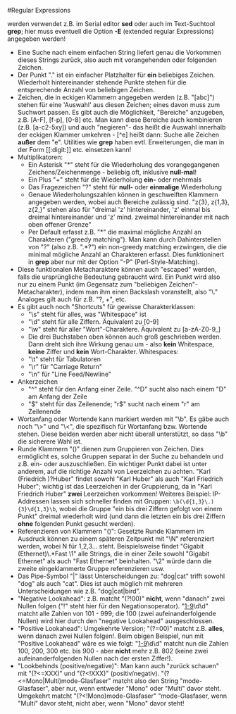 #Regular Expressions

werden verwendet z.B. im Serial editor __sed__ oder auch im Text-Suchtool
__grep__; hier muss eventuell die Option __-E__ (extended regular Expressions)
angegeben werden!

- Eine Suche nach einem einfachen String liefert genau die Vorkommen dieses
  Strings zurück, also auch mit vorangehenden oder folgenden Zeichen.
- Der Punkt "." ist ein einfacher Platzhalter für **ein** beliebiges Zeichen.
  Wiederholt hintereinander stehende Punkte stehen für die entsprechende Anzahl
  von beliebigen Zeichen.
- Zeichen, die in eckigen Klammern angegeben werden (z.B. "[abc]") stehen für
  eine 'Auswahl' aus diesen Zeichen; eines davon muss zum Suchwort passen. Es
  gibt auch die Möglichkeit, "Bereiche" anzugeben, z.B. [A-F], [f-p], [0-8] etc.
  Man kann diese Bereiche auch kombinieren (z.B. [a-c2-5xy]) und auch
  "negieren"- das heißt die Auswahl innerhalb der eckigen Klammer umkehren -
  [^e] heißt dann: Suche alle Zeichen **außer** dem "e".
  Utilities wie __grep__ haben evtl. Erweiterungen, die man in der Form
  [[:digit:]] etc. einsetzen kann!
- Multiplikatoren:
    - Ein Asterisk "\*" steht für die Wiederholung des vorangegangenen
      Zeichens/Zeichenmenge - beliebig oft, inklusive **null-mal**!
    - Ein Plus "+" steht für die Wiederholung **ein-** oder mehrmals
    - Das Fragezeichen "?" steht für **null-** oder **einmalige** Wiederholung
    - Genaue Wiederholungszahlen können in geschweiften Klammern angegeben
      werden, wobei auch Bereiche zulässig sind.
      "z{3}, z{1,3}, z{2,}" stehen also für "dreimal 'z' hintereinander, 'z'
      einmal bis dreimal hintereinander und 'z' mind. zweimal hintereinander mit
      nach oben offener Grenze"
    - Per Default erfasst z.B. "\*" die maximal mögliche Anzahl an Charakteren
      ("greedy matching"). Man kann durch Dahinterstellen von "?" (also z.B.
      ".\*?") ein non-greedy matching erzwingen, die die minimal mögliche Anzahl
      an Charakteren erfasst. Dies funktioninert in __grep__ aber nur mit der
      Option "-P" (Perl-Style-Matching).
- Diese funktionalen Metacharaktere können auch "escaped" werden, falls die
  ursprüngliche Bedeutung gebraucht wird. Ein Punkt wird also nur zu einem Punkt
  (im Gegensatz zum "beliebigen Zeichen"-Metacharakter), indem man ihm einen
  Backslash voranstellt, also "\\." Analoges gilt auch für z.B. "?, +", etc.
- Es gibt auch noch "Shortcuts" für gewisse Charakterklassen:
    - "\s" steht für alles, was "Whitespace" ist
    - "\d" steht für alle Ziffern. Äquivalent zu [0-9]
    - "\w" steht für aller "Wort"-Charaktere. Äquivalent zu [a-zA-Z0-9_]
    - Die drei Buchstaben oben können auch groß geschrieben werden. Dann dreht
      sich ihre Wirkung genau um - also **kein** Whitespace, **keine** Ziffer
      und **kein** Wort-Charakter.
    Whitespaces:
    - "\t" steht für Tabulatoren
    - "\r" für "Carriage Return"
    - "\n" für "Line Feed/Newline"
- Ankerzeichen
    - "^" steht für den Anfang einer Zeile. "^D" sucht also nach einem "D" am
      Anfang der Zeile
    - "$" steht für das Zeilenende; "r$" sucht nach einem "r" am Zeilenende
- Wortanfang oder Wortende kann markiert werden mit "\b". Es gäbe auch noch
  "\\>" und "\\<", die spezifisch für Wortanfang bzw. Wortende stehen. Diese
  beiden werden aber nicht überall unterstützt, so dass "\b" die sicherere Wahl
  ist.
- Runde Klammern "()" dienen zum Gruppieren von Zeichen. Dies ermöglicht es,
  solche Gruppen separat in der Suche zu behandeln und z.B. ein- oder
  auszuschließen. Ein wichtiger Punkt dabei ist unter anderem, auf die richtige
  Anzahl von Leerzeichen zu achten. "Karl (Friedrich )?Huber" findet sowohl
  "Karl Huber" als auch "Karl Friedrich Huber"; wichtig ist das Leerzeichen in
  der Gruppierung, da in "Karl Friedrich Huber" __zwei__ Leerzeichen vorkommen!
  Weiteres Beispiel: IP-Addressen lassen sich schneller finden mit Gruppen:
  `\b(\d{1,3}\.){3}\d{1,3}\b`, wobei die Gruppe "ein bis drei Ziffern gefolgt
  von einem Punkt" dreimal wiederholt wird (und dann die letzten ein bis drei
  Ziffern __ohne__ folgenden Punkt gesucht werden).
- Referenzieren von Klammern "()": Gesetzte Runde Klammern im Ausdruck können zu
  einem späteren Zeitpunkt mit "\N" referenziert werden, wobei N für 1,2,3...
  steht. Beispielsweise findet "Gigabit (Ethernet)\\.\*Fast \1" alle Strings,
  die in einer Zeile sowohl "Gigabit Ethernet" als auch "Fast Ethernet"
  beinhalten. "\2" würde dann die zweite eingeklammerte Gruppe referenzieren
  usw.
- Das Pipe-Symbol "|" lässt Unterscheidungen zu: "dog|cat" trifft sowohl "dog"
  als auch "cat". Dies ist auch möglich mit mehreren Unterscheidungen wie z.B.
  "dog|cat|bird".
- "Negative Lookahead": z.B. matcht "(?!00)" __nicht__, wenn "danach" zwei
  Nullen folgen ("!" steht hier für den Negationsoperator). "[1-9](?\!00)\d\d"
  matcht alle Zahlen von 101 - 999; die 100 (zwei aufeinanderfolgende Nullen)
  wird hier durch den "negative Lookahead" ausgeschlossen.
- "Positive Lookahead": Umgekehrte Version; "(?=00)" matcht z.B. __alles__, wenn
  danach zwei Nullen folgen!. Beim obigen Beispiel, nun mit "Positive Lookahead"
  wäre es wie folgt: "[1-9](?=00)\d\d" matcht nun die Zahlen 100, 200, 300 etc.
  bis 900 - aber __nicht__ mehr z.B. 802 (keine zwei aufeinanderfolgenden Nullen
  nach der ersten Ziffer!).
- "Lookbehinds (positive/negative)": Man kann auch "zurück schauen" mit
  "(?<=XXX)" und "(?<\!XXX)" (positiv/negativ). "(?<=Mono|Multi)mode-Glasfaser"
  matcht also den String "mode-Glasfaser", aber nur, wenn entweder "Mono" oder
  "Multi" davor steht. Umgekehrt matcht "(?<\!Mono)mode-Glasfaser"
  "mode-Glasfaser, wenn "Multi" davor steht, nicht aber, wenn "Mono" davor
  steht!
